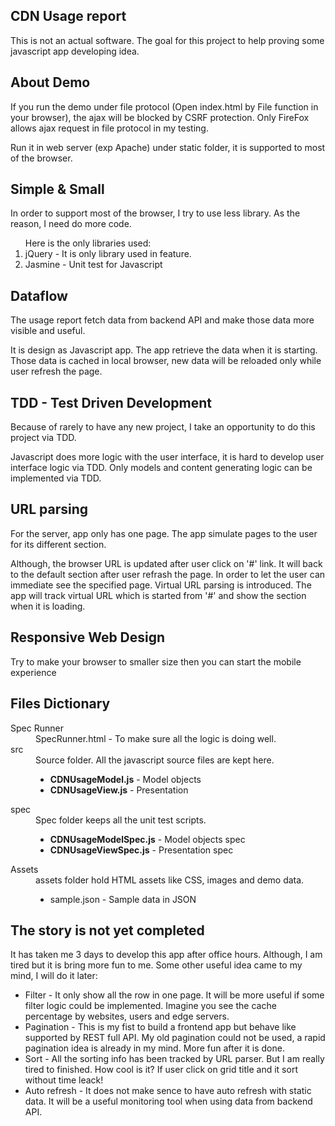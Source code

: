 <section>
 <h2>CDN Usage report</h2>
 <p>This is not an actual software. The goal for this project to help proving some javascript app developing idea.</p>
</section>
<section>
  <h2>About Demo</h2>
  <p>If you run the demo under file protocol (Open index.html by File function in your browser), the ajax will be blocked by CSRF protection. Only FireFox allows ajax request in file protocol in my testing.</p>
  <p>Run it in web server (exp Apache) under static folder, it is supported to most of the browser.</p>
</section>
<section>
  <h2>Simple & Small</h2>
  <p>In order to support most of the browser, I try to use less library. As the reason, I need do more code. </p>
  <ol>
    Here is the only libraries used:
    <li>jQuery - It is only library used in feature.</li>
    <li>Jasmine - Unit test for Javascript</li>
  </ol>
</section>
<section>
  <h2>Dataflow</h2>
  <p>The usage report fetch data from backend API and make those data more visible and useful.</p>
  <p>It is design as Javascript app. The app retrieve the data when it is starting. Those data is cached in local browser, new data will be reloaded only while user refresh the page.</p>
</section>
<section id="tdd">
 <h2>TDD - Test Driven Development</h2>
 <p>Because of rarely to have any new project, I take an opportunity to do this project via TDD. </p>
 <p>Javascript does more logic with the user interface, it is hard to develop user interface logic via TDD. Only models and content generating logic can be implemented via TDD.</p>
</section>
<section id="urlparsing">
  <h2>URL parsing</h2>
  <p>For the server, app only has one page. The app simulate pages to the user for its different section.</p>
  <p>Although, the browser URL is updated after user click on '#' link. It will back to the default section after user refrash the page. In order to let the user can immediate see the specified page. Virtual URL parsing is introduced. The app will track virtual URL which is started from '#' and show the section when it is loading.</p>
</section>
<section id="responsive">
 <h2>Responsive Web Design</h2>
 <p>Try to make your browser to smaller size then you can start the mobile experience</p>
</section>
<section id="File_Structure">
 <h2>Files Dictionary</h2>
 <dl>
  <dt>Spec Runner</dt>
  <dd>SpecRunner.html - To make sure all the logic is doing well.</dd>
  <dt>src</dt>
  <dd>
   Source folder. All the javascript source files are kept here.
   <ul>
    <li><strong>CDNUsageModel.js</strong> - Model objects</li>
    <li><strong>CDNUsageView.js</strong> - Presentation</li>
   </ul>
  </dd>
  <dt>spec</dt>
  <dd>
   Spec folder keeps all the unit test scripts.
   <ul>
    <li><strong>CDNUsageModelSpec.js</strong> - Model objects spec</li>
    <li><strong>CDNUsageViewSpec.js</strong> - Presentation spec</li>
   </ul>
  </dd>
  <dt>Assets</dt>
  <dd>
   assets folder hold HTML assets like CSS, images and demo data.
   <ul>
    <li>sample.json - Sample data in JSON</li>
   </ul>
  </dd>
 </dl>
</section>
<section id="storynotyet">
  <h2>The story is not yet completed</h2>
  <p>It has taken me 3 days to develop this app after office hours. Although, I am tired but it is bring more fun to me. Some other useful idea came to my mind, I will do it later:</p>
  <ul>
     <li>Filter - It only show all the row in one page. It will be more useful if some filter logic could be implemented. Imagine you see the cache percentage by websites, users and edge servers.</li>
     <li>Pagination - This is my fist to build a frontend app but behave like supported by REST full API. My old pagination could not be used, a rapid pagination idea is already in my mind. More fun after it is done.</li>
     <li>Sort - All the sorting info has been tracked by URL parser. But I am really tired to finished. How cool is it? If user click on grid title and it sort without time leack!</li>
     <li>Auto refresh - It does not make sence to have auto refresh with static data. It will be a useful monitoring tool when using data from backend API.</li>
  </ul>
</section>
